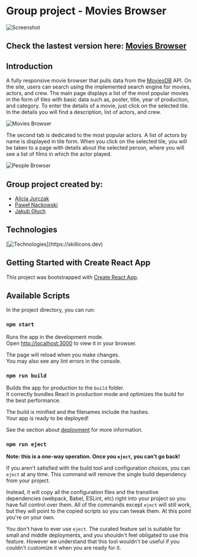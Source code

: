 # Group project - Movies Browser
![Screenshot](public/Logo.png)

## Check the lastest version here: [Movies Browser](https://alajurczak.github.io/movies-browser/)

## Introduction
 
A fully responsive movie browser that pulls data from the [MoviesDB](https://developers.themoviedb.org/3/getting-started) API. On the site, users can search using the implemented search engine for movies, actors, and crew. 
The main page displays a list of the most popular movies in the form of tiles with basic data such as, poster, title, year of production, and category. To enter the details of a movie, just click on the selected tile. In the details you will find a description, list of actors, and crew. 

![Movies Browser](public/gif/moviesPage.gif)

The second tab is dedicated to the most popular actors. A list of actors by name is displayed in tile form. When you click on the selected tile, you will be taken to a page with details about the selected person, where you will see a list of films in which the actor played. 

![People Browser](public/gif/peoplePage.gif)

## Group project created by:

- [Alicja Jurczak](https://github.com/alajurczak) 
- [Paweł Nackowski](https://github.com/PawelNackowski)
- [Jakub Głuch](https://github.com/AllmostHumann)

## Technologies
[![Technologies](https://skillicons.dev/icons?i=react,redux,js,html,css,styledcomponents,vscode,git,github,)](https://skillicons.dev)

## Getting Started with Create React App

This project was bootstrapped with [Create React App](https://github.com/facebook/create-react-app).

## Available Scripts

In the project directory, you can run:

### `npm start`

Runs the app in the development mode.\
Open [http://localhost:3000](http://localhost:3000) to view it in your browser.

The page will reload when you make changes.\
You may also see any lint errors in the console.

### `npm run build`

Builds the app for production to the `build` folder.\
It correctly bundles React in production mode and optimizes the build for the best performance.

The build is minified and the filenames include the hashes.\
Your app is ready to be deployed!

See the section about [deployment](https://facebook.github.io/create-react-app/docs/deployment) for more information.

### `npm run eject`

**Note: this is a one-way operation. Once you `eject`, you can't go back!**

If you aren't satisfied with the build tool and configuration choices, you can `eject` at any time. This command will remove the single build dependency from your project.

Instead, it will copy all the configuration files and the transitive dependencies (webpack, Babel, ESLint, etc) right into your project so you have full control over them. All of the commands except `eject` will still work, but they will point to the copied scripts so you can tweak them. At this point you're on your own.

You don't have to ever use `eject`. The curated feature set is suitable for small and middle deployments, and you shouldn't feel obligated to use this feature. However we understand that this tool wouldn't be useful if you couldn't customize it when you are ready for it.